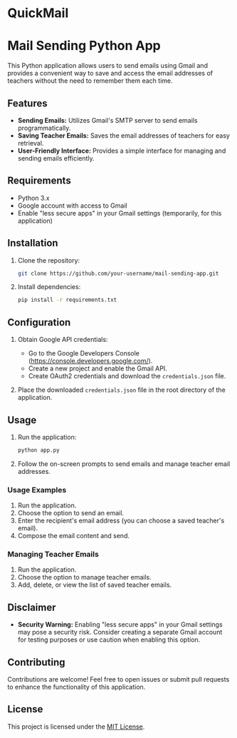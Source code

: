 # QuickMail
# Mail Sending Python App

This Python application allows users to send emails using Gmail and provides a convenient way to save and access the email addresses of teachers without the need to remember them each time.

## Features

- **Sending Emails:** Utilizes Gmail's SMTP server to send emails programmatically.
- **Saving Teacher Emails:** Saves the email addresses of teachers for easy retrieval.
- **User-Friendly Interface:** Provides a simple interface for managing and sending emails efficiently.

## Requirements

- Python 3.x
- Google account with access to Gmail
- Enable "less secure apps" in your Gmail settings (temporarily, for this application)

## Installation

1. Clone the repository:

    ```bash
    git clone https://github.com/your-username/mail-sending-app.git
    ```

2. Install dependencies:

    ```bash
    pip install -r requirements.txt
    ```

## Configuration

1. Obtain Google API credentials:
    - Go to the Google Developers Console (https://console.developers.google.com/).
    - Create a new project and enable the Gmail API.
    - Create OAuth2 credentials and download the `credentials.json` file.

2. Place the downloaded `credentials.json` file in the root directory of the application.

## Usage

1. Run the application:

    ```bash
    python app.py
    ```

2. Follow the on-screen prompts to send emails and manage teacher email addresses.

### Usage Examples



1. Run the application.
2. Choose the option to send an email.
3. Enter the recipient's email address (you can choose a saved teacher's email).
4. Compose the email content and send.

### Managing Teacher Emails

1. Run the application.
2. Choose the option to manage teacher emails.
3. Add, delete, or view the list of saved teacher emails.

## Disclaimer

- **Security Warning:** Enabling "less secure apps" in your Gmail settings may pose a security risk. Consider creating a separate Gmail account for testing purposes or use caution when enabling this option.

## Contributing

Contributions are welcome! Feel free to open issues or submit pull requests to enhance the functionality of this application.

## License

This project is licensed under the [MIT License](LICENSE).
